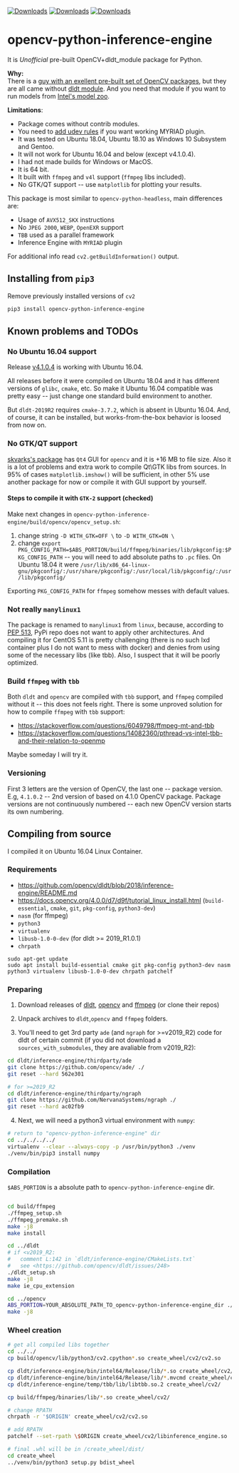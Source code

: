 [![Downloads](https://pepy.tech/badge/opencv-python-inference-engine)](https://pepy.tech/project/opencv-python-inference-engine) [![Downloads](https://pepy.tech/badge/opencv-python-inference-engine/month)](https://pepy.tech/project/opencv-python-inference-engine/month) [![Downloads](https://pepy.tech/badge/opencv-python-inference-engine/week)](https://pepy.tech/project/opencv-python-inference-engine/week)

# opencv-python-inference-engine

It is *Unofficial* pre-built OpenCV+dldt_module package for Python.

**Why:**  
There is a [guy with an exellent pre-built set of OpenCV packages](https://github.com/skvark/opencv-python), but they are all came without [dldt module](https://github.com/opencv/dldt). And you need that module if you want to run models from [Intel's model zoo](https://github.com/opencv/open_model_zoo/).

**Limitations**:
+ Package comes without contrib modules.
+ You need to [add udev rules](https://github.com/opencv/dldt/blob/2019/inference-engine/README.md#for-linux-raspbian-stretch-os) if you want working MYRIAD plugin.
+ It was tested on Ubuntu 18.04, Ubuntu 18.10 as Windows 10 Subsystem and Gentoo.
+ It will not work for Ubuntu 16.04 and below (except v4.1.0.4).
+ I had not made builds for Windows or MacOS.
+ It is 64 bit.
+ It built with `ffmpeg` and `v4l` support (`ffmpeg` libs included).
+ No GTK/QT support -- use `matplotlib` for plotting your results.

This package is most similar to `opencv-python-headless`, main differences are:
+ Usage of `AVX512_SKX` instructions
+ No `JPEG 2000`, `WEBP`, `OpenEXR` support
+ `TBB` used as a parallel framework
+ Inference Engine with `MYRIAD` plugin

For additional info read `cv2.getBuildInformation()` output.

## Installing from `pip3`

Remove previously installed versions of `cv2`

```bash
pip3 install opencv-python-inference-engine
```

## Known problems and TODOs

### No Ubuntu 16.04 support

Release [v4.1.0.4](https://github.com/banderlog/opencv-python-inference-engine/releases/tag/v4.1.0.4) is working with Ubuntu 16.04.

All releases before it were compiled on Ubuntu 18.04 and it has different versions of `glibc`, `cmake`, etc.
So make it Ubuntu 16.04 compatible was pretty easy -- just change one standard build environment to another.

But `dldt-2019R2` requires `cmake-3.7.2`, which is absent in Ubuntu 16.04. And, of course, it can be installed, but works-from-the-box behavior is loosed 
from now on.

### No GTK/QT support

[skvarks's package](https://github.com/skvark/opencv-python) has `Qt4` GUI for `opencv` and it is +16 MB to file size.
Also it is a lot of problems and extra work to compile Qt\GTK libs from sources.
In 95% of cases `matplotlib.imshow()` will be sufficient, in other 5% use another package for now or compile it with GUI
support by yourself.

#### Steps to compile it with `GTK-2` support (checked)

Make next changes in `opencv-python-inference-engine/build/opencv/opencv_setup.sh`:
1. change string `-D WITH_GTK=OFF \`  to `-D WITH_GTK=ON \`
2. change `export PKG_CONFIG_PATH=$ABS_PORTION/build/ffmpeg/binaries/lib/pkgconfig:$PKG_CONFIG_PATH` -- you will need to
   add absolute paths to `.pc` files. On Ubuntu 18.04 it were
   `/usr/lib/x86_64-linux-gnu/pkgconfig/:/usr/share/pkgconfig/:/usr/local/lib/pkgconfig/:/usr/lib/pkgconfig/`

Exporting `PKG_CONFIG_PATH` for `ffmpeg` somehow messes with default values.

### Not really `manylinux1`

The package is renamed to `manylinux1` from `linux`, because, according to [PEP 513](https://www.python.org/dev/peps/pep-0513/), PyPi repo does not want to apply other architectures.
And compiling it for CentOS 5.11 is pretty challenging (there is no such lxd container plus I do not want to mess with docker) and denies from using some of the necessary libs (like tbb).
Also, I suspect that it will be poorly optimized.

### Build `ffmpeg` with `tbb`

Both `dldt` and `opencv` are compiled with `tbb` support, and `ffmpeg` compiled without it -- this does not feels right.
There is some unproved solution for how to compile `ffmpeg` with `tbb` support:
+ <https://stackoverflow.com/questions/6049798/ffmpeg-mt-and-tbb>  
+ <https://stackoverflow.com/questions/14082360/pthread-vs-intel-tbb-and-their-relation-to-openmp>

Maybe someday I will try it.

### Versioning

First 3 letters are the version of OpenCV, the last one -- package version. E.g, `4.1.0.2` -- 2nd version of based on 4.1.0 OpenCV package. Package versions are not continuously numbered -- each new OpenCV version starts its own numbering.


## Compiling from source

I compiled it on Ubuntu 16.04 Linux Container.

### Requirements

+ <https://github.com/opencv/dldt/blob/2018/inference-engine/README.md> 
+ <https://docs.opencv.org/4.0.0/d7/d9f/tutorial_linux_install.html> (`build-essential`, `cmake`, `git`, `pkg-config`, `python3-dev`)
+ `nasm` (for ffmpeg)
+ `python3`
+ `virtualenv`
+ `libusb-1.0-0-dev` (for dldt  >= 2019_R1.0.1)
+ `chrpath`

```
sudo apt-get update
sudo apt install build-essential cmake git pkg-config python3-dev nasm python3 virtualenv libusb-1.0-0-dev chrpath patchelf
```

### Preparing

1. Download releases of [dldt](https://github.com/opencv/dldt/releases), [opencv](https://github.com/opencv/opencv/releases) and [ffmpeg](https://github.com/FFmpeg/FFmpeg/releases) (or clone their repos)
2. Unpack archives to `dldt`,`opencv` and `ffmpeg` folders.

3. You'll need to get 3rd party `ade` (and `ngraph` for >=v2019_R2) code for dldt of certain commit (if you did not download a `sources_with_submodules`, they are avaliable from v2019_R2):

```bash
cd dldt/inference-engine/thirdparty/ade
git clone https://github.com/opencv/ade/ ./
git reset --hard 562e301

# for >=2019_R2
cd dldt/inference-engine/thirdparty/ngraph
git clone https://github.com/NervanaSystems/ngraph ./
git reset --hard ac02fb9
```

4. Next, we will need a python3 virtual environment with `numpy`:

```bash
# return to "opencv-python-inference-engine" dir
cd ../../../../
virtualenv --clear --always-copy -p /usr/bin/python3 ./venv
./venv/bin/pip3 install numpy
```

### Compilation

`$ABS_PORTION` is a absolute path to `opencv-python-inference-engine` dir.

```bash

cd build/ffmpeg
./ffmpeg_setup.sh
./ffmpeg_premake.sh
make -j8
make install

cd ../dldt
# if <v2019_R2:
#   comment L:142 in `dldt/inference-engine/CMakeLists.txt`
#   see <https://github.com/opencv/dldt/issues/248>
./dldt_setup.sh
make -j8
make ie_cpu_extension

cd ../opencv
ABS_PORTION=YOUR_ABSOLUTE_PATH_TO_opencv-python-inference-engine_dir ./opencv_setup.sh
make -j8
```

### Wheel creation

```bash
# get all compiled libs together
cd ../../
cp build/opencv/lib/python3/cv2.cpython*.so create_wheel/cv2/cv2.so

cp dldt/inference-engine/bin/intel64/Release/lib/*.so create_wheel/cv2/
cp dldt/inference-engine/bin/intel64/Release/lib/*.mvcmd create_wheel/cv2/
cp dldt/inference-engine/temp/tbb/lib/libtbb.so.2 create_wheel/cv2/

cp build/ffmpeg/binaries/lib/*.so create_wheel/cv2/

# change RPATH
chrpath -r '$ORIGIN' create_wheel/cv2/cv2.so 

# add RPATH
patchelf --set-rpath \$ORIGIN create_wheel/cv2/libinference_engine.so

# final .whl will be in /create_wheel/dist/
cd create_wheel
../venv/bin/python3 setup.py bdist_wheel
```

